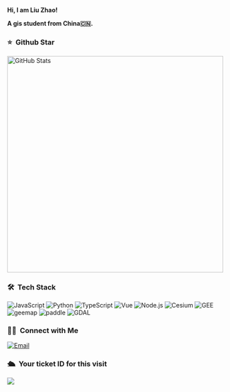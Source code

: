 

     
<strong>Hi, I am Liu Zhao! </strong>

<strong>A gis student from China🇨🇳. </strong>
### ⭐️ &nbsp;Github Star

<img width="500px"  alt="GitHub Stats" src="https://github-readme-stats.vercel.app/api?username=sadassimov&count_private=true&show_icons=true"/>

### 🛠 &nbsp;Tech Stack
![JavaScript](https://img.shields.io/badge/-JavaScript-333333?style=flat&logo=javascript)
![Python](https://img.shields.io/badge/-Python-333333?style=flat&logo=python)
![TypeScript](https://img.shields.io/badge/-TypeScript-333333?style=flat&logo=typescript)
![Vue](https://img.shields.io/badge/-Vue-333333?style=flat&logo=vue.js)
![Node.js](https://img.shields.io/badge/-Node-333333?style=flat&logo=node.js)
![Cesium](https://img.shields.io/badge/-Cesium-333333?style=flat&logo=cesium)
![GEE](https://img.shields.io/badge/-GEE-333333?style=flat&logo=GEE)
![geemap](https://img.shields.io/badge/-geemap-333333?style=flat&logo=geemap)
![paddle](https://img.shields.io/badge/-paddle-333333?style=flat&logo=paddle)
![GDAL](https://img.shields.io/badge/-GDAL-333333?style=flat&logo=GDAL)


### 🤝🏻 &nbsp;Connect with Me
<a href="mailto:assimovzl98@gmail.com"><img alt="Email" src="https://img.shields.io/badge/Email-assimovzl98@gmail.com-blue?style=flat-square&logo=gmail"></a>


### 🛳 &nbsp;Your ticket ID for this visit
<img src="https://profile-counter.glitch.me/sadassimov/count.svg" />
<!--
**sadassimov/sadassimov** is a ✨ _special_ ✨ repository because its `README.md` (this file) appears on your GitHub profile.

Here are some ideas to get you started:

- 🔭 I’m currently working on ...
- 🌱 I’m currently learning ...
- 👯 I’m looking to collaborate on ...
- 🤔 I’m looking for help with ...
- 💬 Ask me about ...
- 📫 How to reach me: ...
- 😄 Pronouns: ...
- ⚡ Fun fact: ...
-->
